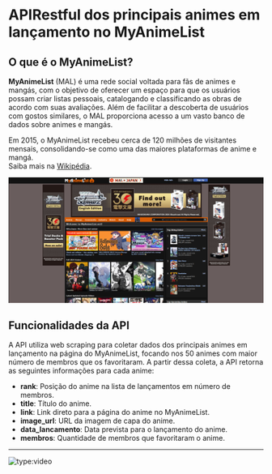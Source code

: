 # APIRestful dos principais animes em lançamento no MyAnimeList


## O que é o MyAnimeList?
**MyAnimeList** (MAL) é uma rede social voltada para fãs de animes e mangás, com o objetivo de oferecer um espaço para que os usuários possam criar listas pessoais, catalogando e classificando as obras de acordo com suas avaliações. Além de facilitar a descoberta de usuários com gostos similares, o MAL proporciona acesso a um vasto banco de dados sobre animes e mangás.

Em 2015, o MyAnimeList recebeu cerca de 120 milhões de visitantes mensais, consolidando-se como uma das maiores plataformas de anime e mangá.  
Saiba mais na [Wikipédia](https://pt.wikipedia.org/wiki/MyAnimeList).

![alt text](image.png)

## Funcionalidades da API

A API utiliza web scraping para coletar dados dos principais animes em lançamento na página do MyAnimeList, focando nos 50 animes com maior número de membros que os favoritaram. A partir dessa coleta, a API retorna as seguintes informações para cada anime:

- **rank**: Posição do anime na lista de lançamentos em número de membros.
- **title**: Título do anime.
- **link**: Link direto para a página do anime no MyAnimeList.
- **image_url**: URL da imagem de capa do anime.
- **data_lancamento**: Data prevista para o lançamento do anime.
- **membros**: Quantidade de membros que favoritaram o anime.

---


![type:video](https://youtu.be/1p-2ADhFrWU)